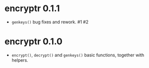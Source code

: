 # encryptr 0.1.1

* `genkeys()` bug fixes and rework. #1 #2


# encryptr 0.1.0

* `encrypt()`, `decrypt()` and `genkeys()` basic functions, together with helpers.
